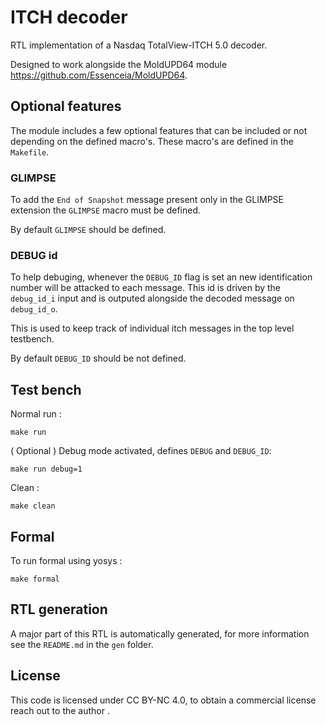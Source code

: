 # ITCH decoder

RTL implementation of a Nasdaq TotalView-ITCH 5.0 decoder.

Designed to work alongside the MoldUPD64 module https://github.com/Essenceia/MoldUPD64.

## Optional features

The module includes a few optional features that can be included or not depending
on the defined macro's. These macro's are defined in the `Makefile`.

### GLIMPSE

To add the `End of Snapshot` message present only in the GLIMPSE extension the
`GLIMPSE` macro must be defined.

By default `GLIMPSE` should be defined.

### DEBUG id

To help debuging, whenever the `DEBUG_ID` flag is set an new identification
number will be attacked to each message. This id is driven by the `debug_id_i`
input and is outputed alongside the decoded message on `debug_id_o`.

This is used to keep track of individual itch messages in the top level
testbench.

By default `DEBUG_ID` should be not defined.

## Test bench

Normal run :
```
make run
```

( Optional ) Debug mode activated, defines `DEBUG` and `DEBUG_ID`:
```
make run debug=1
```

Clean : 
```
make clean
```

## Formal

To run formal using yosys :

```
make formal
```

## RTL generation

A major part of this RTL is automatically generated, for more information 
see the `README.md` in the `gen` folder.

## License

This code is licensed under CC BY-NC 4.0, to obtain a commercial license
reach out to the author . 
